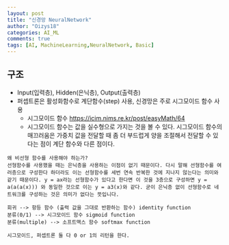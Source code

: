 ```yaml
---
layout: post
title: "신경망 NeuralNetwork"
author: "Oizys18"
categories: AI_ML
comments: true
tags: [AI, MachineLearning,NeuralNetwork, Basic]
---
```



## 구조
- Input(입력층), Hidden(은닉층), Output(출력층)
- 퍼셉트론은 활성화함수로 계단함수(step) 사용, 신경망은 주로 시그모이드 함수 사용 
    - 시그모이드 함수 https://icim.nims.re.kr/post/easyMath/64
    - 시그모이드 함수는 값을 실수형으로 가지는 것을 볼 수 있다. 시그모이드 함수의 매끄러움은 가중치 값을 전달할 때 좀 더 부드럽게 양을 조절해서 전달할 수 있다는 점이 계단 함수와 다른 점이다.

```
왜 비선형 함수를 사용해야 하는가?
선형함수를 사용했을 때는 은닉층을 사용하는 이점이 없기 때문이다. 다시 말해 선형함수를 여러층으로 구성한다 하더라도 이는 선형함수를 세번 연속 반복한 것에 지나지 않는다는 의미와 같기 때문이다. y = ax라는 선형함수가 있다고 한다면 이 것을 3층으로 구성하면 y = a(a(a(x))) 와 동일한 것으로 이는 y = a3(x)와 같다. 굳이 은닉층 없이 선형함수로 네트워크를 구성하는 것은 의미가 없다는 뜻입니다.
```
```
회귀 --> 항등 함수 (출력 값을 그대로 반환하는 함수) identity function
분류(0/1) --> 시그모이드 함수 sigmoid function
분류(multiple) --> 소프트맥스 함수 softmax function
```
```
시그모이드, 퍼셉트론 둘 다 0 or 1의 리턴을 한다.
```